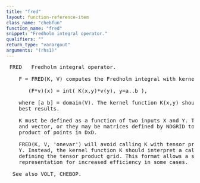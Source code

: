 ```yaml
---
title: "fred"
layout: function-reference-item
class_name: "chebfun"
function_name: "fred"
snippet: "Fredholm integral operator."
qualifiers: ""
return_type: "varargout"
arguments: "(rhs1)"
---
```


<pre class="help-text"> FRED   Fredholm integral operator.
 
    F = FRED(K, V) computes the Fredholm integral with kernel K:
 
       (F*v)(x) = int( K(x,y)*v(y), y=a..b ),
 
    where [a b] = domain(V). The kernel function K(x,y) should be smooth for
    best results.
 
    K must be defined as a function of two inputs X and Y. These may be scalar
    and vector, or they may be matrices defined by NDGRID to represent a tensor
    product of points in DxD.
 
    FRED(K, V, 'onevar') will avoid calling K with tensor product matrices X and
    Y. Instead, the kernel function K should interpret a call K(x) as a vector x
    defining the tensor product grid. This format allows a separable or sparse
    representation for increased efficiency in some cases.
 
  See also VOLT, CHEBOP.
</pre>